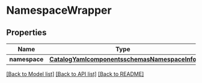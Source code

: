 # NamespaceWrapper

## Properties
Name | Type | Description | Notes
------------ | ------------- | ------------- | -------------
**namespace** | [**CatalogYamlcomponentsschemasNamespaceInfo**](CatalogYamlcomponentsschemasNamespaceInfo.md) |  | [optional] 

[[Back to Model list]](../README.md#documentation-for-models) [[Back to API list]](../README.md#documentation-for-api-endpoints) [[Back to README]](../README.md)

